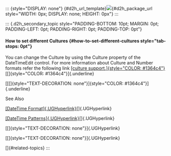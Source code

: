 ::: {style="DISPLAY: none"}
[](ms-xhelp:///?Id=d2h_url_template){#d2h_url_template}![](!package_url!){#d2h_package_url style="WIDTH: 0px; DISPLAY: none; HEIGHT: 0px"}
:::

::: {.d2h_secondary_topic style="PADDING-BOTTOM: 10pt; MARGIN: 0pt; PADDING-LEFT: 0pt; PADDING-RIGHT: 0pt; PADDING-TOP: 0pt"}
#### How to set different Cultures {#how-to-set-different-cultures style="tab-stops: 0pt"}

You can change the Culture by using the Culture property of the DateTimeEdit control. For more information about Culture and Number formats refer the following link [[culture support.]{style="COLOR: #1364c4"}](ms-xhelp:///?Id=b472b0c1-a043-4ef7-8186-3c0b92b19b96)[[]{style="COLOR: #1364c4"}]{.underline}

[[[]{style="TEXT-DECORATION: none"}]{style="COLOR: #1364c4"}]{.underline} 

See Also

[[DateTime Format]{.UGHyperlink}](ms-xhelp:///?Id=6f1c7554-4bdc-4e3d-af07-09c36770951d)[]{.UGHyperlink}

[[DateTime Patterns]{.UGHyperlink}](ms-xhelp:///?Id=4bd3b3da-f784-44a7-be8f-082f35b29dee)[]{.UGHyperlink}

[[]{style="TEXT-DECORATION: none"}]{.UGHyperlink} 

[[]{style="TEXT-DECORATION: none"}]{.UGHyperlink} 

[]{#related-topics}
:::
